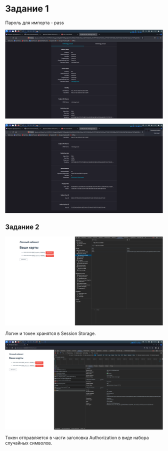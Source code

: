 # Задание 1
Пароль для импорта - pass

![](Screenshot_2023-10-15_04_18_43.png)

![](Screenshot_2023-10-15_04_18_50.png)

## Задание 2

![](https://github.com/Egorovich99/-/blob/main/Screenshot_2023-10-15_05_18_20.png)

Логин и токен хранятся в Session Storage. 

![](https://github.com/Egorovich99/-/blob/main/Screenshot_2023-10-15_05_32_45.png)

Токен отправляется в части заголовка Authorization в виде набора случайных символов.
